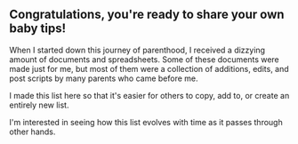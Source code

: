 ## Congratulations, you're ready to share your own baby tips! 

When I started down this journey of parenthood, I received a dizzying amount of documents and spreadsheets. Some of these documents were made just for me, but most of them were a collection of additions, edits, and post scripts by many parents who came before me. 

I made this list here so that it's easier for others to copy, add to, or create an entirely new list. 

I'm interested in seeing how this list evolves with time as it passes through other hands. 
